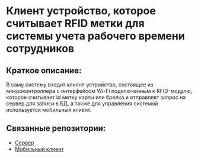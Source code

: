 # Клиент устройство, которое считывает RFID метки для системы учета рабочего времени сотрудников
## Краткое описание:
В саму систему входит клиент-устройство, состоящее из микроконтроллера с интерфейсом Wi-Fi подключенным к RFID-модулю, которое считывает id метку карты или брелка и отправляет запрос на сервер для записи в БД, а также для управления системой используется мобильный клиент.
## Связанные репозитории:
+ [Сервер](https://github.com/E6L1PS/attendance-system-backend)
+ [Мобильный клиент](https://github.com/E6L1PS/attendance-system-mobile)
